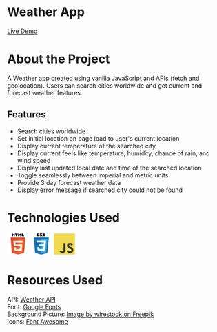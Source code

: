 # Weather App

<a href="https://syl1m.github.io/weather_app/">Live Demo </a>

# About the Project

A Weather app created using vanilla JavaScript and APIs (fetch and geolocation). Users can search cities worldwide and get current and forecast weather features.

## Features

- Search cities worldwide
- Set initial location on page load to user's current location
- Display current temperature of the searched city
- Display current feels like temperature, humidity, chance of rain, and wind speed
- Display last updated local date and time of the searched location
- Toggle seamlessly between imperial and metric units
- Provide 3 day forecast weather data
- Display error message if searched city could not be found

# Technologies Used

<img src="https://github.com/devicons/devicon/blob/master/icons/html5/html5-original-wordmark.svg" width="50"> <img src="https://github.com/devicons/devicon/blob/master/icons/css3/css3-original-wordmark.svg" width="50"> <img src="https://github.com/devicons/devicon/blob/master/icons/javascript/javascript-original.svg" width="50">

# Resources Used

API: <a href="https://www.weatherapi.com">Weather API</a>
\
Font: <a href="https://fonts.google.com/">Google Fonts</a>
\
Background Picture: <a href="https://www.freepik.com/free-photo/aerial-shot-beautiful-tree-forest-covered-with-fog-bled-slovenia_9184586.htm#page=6&query=nature&position=15&from_view=search&track=sph&uuid=926c5c54-e2e6-4640-9ce9-35ce8ae2ba75"> Image by wirestock on Freepik</a>
\
Icons: <a href="https://fontawesome.com/">Font Awesome</a>
  

  
